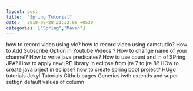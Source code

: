 ```yaml
---
layout: post
title:  "Spring Tutorial"
date:   2018-08-28 21:32:06 +0530
categories: ["Spring","Maven"]
---
```


how to record video using vlc?
how to record video using camstudio?
How to Add Subscribe Option in Youtube Videos ?
How to change name of your channel?
How to write java predicates?
How to use count and in of SPring JPA?
How to apply new jRE library in eclipse from jre 7 to jre 8?
HOw to create java prject in eclipse?
how to create spring boot project?
HUgo tutorials
Jekyl Tutorials
GIthub pages
Generics iwth extends and super
settign default values of column